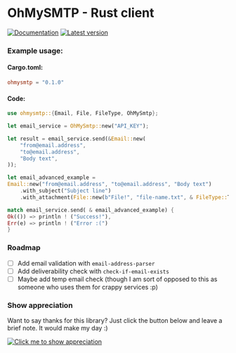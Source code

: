# OhMySMTP - Rust client

[![Documentation](https://docs.rs/ohmysmtp/badge.svg)](https://docs.rs/ohmysmtp)
[![Latest version](https://img.shields.io/crates/v/ohmysmtp.svg)](https://crates.io/crates/ohmysmtp)

### Example usage:

#### Cargo.toml:

```toml
ohmysmtp = "0.1.0"
```

#### Code:

```rust
use ohmysmtp::{Email, File, FileType, OhMySmtp};

let email_service = OhMySmtp::new("API_KEY");

let result = email_service.send(&Email::new(
    "from@email.address",
    "to@email.address",
    "Body text",
));

let email_advanced_example =
Email::new("from@email.address", "to@email.address", "Body text")
	.with_subject("Subject line")
	.with_attachment(File::new(b"File!", "file-name.txt", & FileType::Txt));

match email_service.send( & email_advanced_example) {
Ok(()) => println ! ("Success!"),
Err(e) => println ! ("Error :(")
}
```

### Roadmap

 - [ ] Add email validation with `email-address-parser`
 - [ ] Add deliverability check with `check-if-email-exists`
 - [ ] Maybe add temp email check (though I am sort of opposed to this as someone who uses them for crappy services :p)

### Show appreciation

Want to say thanks for this library? Just click the button below and leave a brief note. It would make my day :)

[![Click me to show appreciation](https://img.shields.io/badge/Say%20Thanks-%F0%9F%A6%80%F0%9F%A6%80%F0%9F%A6%80-1EAEDB.svg)](https://saythanks.io/to/sigaloid)
